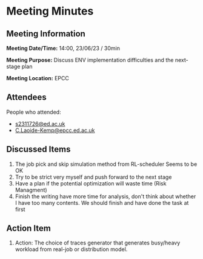 # Meeting Minutes

## Meeting Information

**Meeting Date/Time:**
14:00, 23/06/23 / 30min

**Meeting Purpose:**
Discuss ENV implementation difficulties and the next-stage plan

**Meeting Location:** EPCC

## Attendees

People who attended:

- s2311726@ed.ac.uk
- C.Laoide-Kemp@epcc.ed.ac.uk

## Discussed Items

1. The job pick and skip simulation method from RL-scheduler Seems to be OK
2. Try to be strict very myself and push forward to the next stage 
3. Have a plan if the potential optimization will waste time (Risk Managment)
4. Finish the writing have more time for analysis, don't think about whether I have too many contents. We should finish and have done the task at first

## Action Item

1. Action: The choice of traces generator that generates busy/heavy workload from real-job or distribution model.



